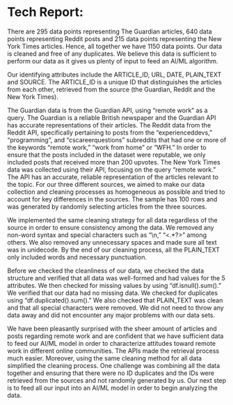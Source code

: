 # Tech Report:


There are 295 data points representing The Guardian articles, 640 data points representing Reddit posts and 215 data points representing the New York Times articles. Hence, all together we have 1150 data points. Our data is cleaned and free of any duplicates. We believe this data is sufficient to perform our data as it gives us plenty of input to feed an AI/ML algorithm. 
  
Our identifying attributes include the ARTICLE_ID, URL, DATE, PLAIN_TEXT and SOURCE. The ARTICLE_ID is a unique ID that distinguishes the articles from each other, retrieved from the source (the Guardian, Reddit and the New York Times). 
  
The Guardian data is from the Guardian API, using “remote work” as a query. The Guardian is a reliable British newspaper and the Guardian API has accurate representations of their articles. The Reddit data from the Reddit API, specifically pertaining to posts from the “experienceddevs,” “programming”, and “cscareerquestions” subreddits that had one or more of the keywords “remote work,” “work from home” or “WFH.” In order to ensure that the posts included in the dataset were reputable, we only included posts that received more than 200 upvotes. The New York Times data was collected using their API, focusing on the query “remote work.” The API has an accurate, reliable representation of the articles relevant to the topic. For our three different sources, we aimed to make our data collection and cleaning processes as homogeneous as possible and tried to account for key differences in the sources. The sample has 100 rows and was generated by randomly selecting articles from the three sources.
  
We implemented the same cleaning strategy for all data regardless of the source in order to ensure consistency among the data. We removed any non-word syntax and special characters such as “\n,” “<.*?>” among others. We also removed any unnecessary spaces and made sure all text was in unidecode. By the end of our cleaning process, all the PLAIN_TEXT only included words and necessary punctuation.

Before we checked the cleanliness of our data, we checked the data structure and verified that all data was well-formed and had values for the 5 attributes. We then checked for missing values by using “df.isnull().sum().” We verified that our data had no missing data. We checked for duplicates using “df.duplicated().sum().” We also checked that PLAIN_TEXT was clean and that all special characters were removed. We did not need to throw any data away and did not encounter any major problems with our data sets.

We have been pleasantly surprised with the sheer amount of articles and posts regarding remote work and are confident that we have sufficient data to feed our AI/ML model in order to characterize attitudes toward remote work in different online communities. The APIs made the retrieval process much easier. Moreover, using the same cleaning method for all data simplified the cleaning process. One challenge was combining all the data together and ensuring that there were no ID duplicates and the IDs were retrieved from the sources and not randomly generated by us. Our next step is to feed all our input into an AI/ML model in order to begin analyzing the data.
